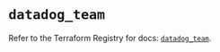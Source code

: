# `datadog_team`

Refer to the Terraform Registry for docs: [`datadog_team`](https://registry.terraform.io/providers/datadog/datadog/3.77.0/docs/resources/team).
